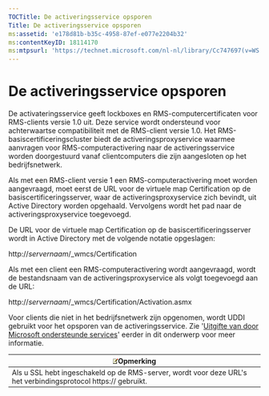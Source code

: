 ```yaml
---
TOCTitle: De activeringsservice opsporen
Title: De activeringsservice opsporen
ms:assetid: 'e178d81b-b35c-4958-87ef-e077e2204b32'
ms:contentKeyID: 18114170
ms:mtpsurl: 'https://technet.microsoft.com/nl-nl/library/Cc747697(v=WS.10)'
---
```


De activeringsservice opsporen
==============================

De activateringsservice geeft lockboxes en RMS-computercertificaten voor RMS-clients versie 1.0 uit. Deze service wordt ondersteund voor achterwaartse compatibiliteit met de RMS-client versie 1.0. Het RMS-basiscertificeringscluster biedt de activeringsproxyservice waarmee aanvragen voor RMS-computeractivering naar de activeringsservice worden doorgestuurd vanaf clientcomputers die zijn aangesloten op het bedrijfsnetwerk.

Als met een RMS-client versie 1 een RMS-computeractivering moet worden aangevraagd, moet eerst de URL voor de virtuele map Certification op de basiscertificeringsserver, waar de activeringsproxyservice zich bevindt, uit Active Directory worden opgehaald. Vervolgens wordt het pad naar de activeringsproxyservice toegevoegd.

De URL voor de virtuele map Certification op de basiscertificeringsserver wordt in Active Directory met de volgende notatie opgeslagen:

http://*servernaam*/\_wmcs/Certification

Als met een client een RMS-computeractivering wordt aangevraagd, wordt de bestandsnaam van de activeringsproxyservice als volgt toegevoegd aan de URL:

http://*servernaam*/\_wmcs/Certification/Activation.asmx

Voor clients die niet in het bedrijfsnetwerk zijn opgenomen, wordt UDDI gebruikt voor het opsporen van de activeringsservice. Zie '[Uitgifte van door Microsoft ondersteunde services](https://technet.microsoft.com/7ee8cb4d-1b46-48be-8a4c-5ff6a458231a)' eerder in dit onderwerp voor meer informatie.

| ![](/security-updates/images/Cc747697.note(WS.10).gif)Opmerking                                     |
|----------------------------------------------------------------------------------------------------------------|
| Als u SSL hebt ingeschakeld op de RMS-server, wordt voor deze URL's het verbindingsprotocol https:// gebruikt. |
